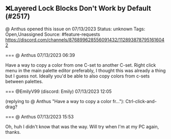 ## ❌Layered Lock Blocks Don't Work by Default (#2517)
@ Anthus opened this issue on 07/13/2023
Status: unknown
Tags: Open,Unassigned
Source: #feature-requests https://discord.com/channels/876899628556091432/1128938787951616042


=== @ Anthus 07/13/2023 06:39

Have a way to copy a color from one C-set to another C-set. Right click menu in the main palette editor preferably, I thought this was already a thing but I guess not. Ideally you'd be able to also copy colors from c-sets between palettes.

=== @EmilyV99 (discord: Emily) 07/13/2023 12:05

(replying to @ Anthus "Have a way to copy a color fr…"): Ctrl-click-and-drag?

=== @ Anthus 07/13/2023 15:53

Oh, huh I didn't know that was the way. Will try when I'm at my PC again, thanks.
